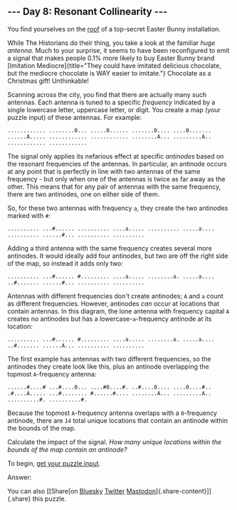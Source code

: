 ## \-\-- Day 8: Resonant Collinearity \-\--

You find yourselves on the [roof](/2016/day/25) of a top-secret Easter
Bunny installation.

While The Historians do their thing, you take a look at the familiar
*huge antenna*. Much to your surprise, it seems to have been
reconfigured to emit a signal that makes people 0.1% more likely to buy
Easter Bunny brand [Imitation
Mediocre]{title="They could have imitated delicious chocolate, but the mediocre chocolate is WAY easier to imitate."}
Chocolate as a Christmas gift! Unthinkable!

Scanning across the city, you find that there are actually many such
antennas. Each antenna is tuned to a specific *frequency* indicated by a
single lowercase letter, uppercase letter, or digit. You create a map
(your puzzle input) of these antennas. For example:

    ............ ........0... .....0...... .......0.... ....0....... ......A..... ............ ............ ........A... .........A.. ............ ............ 

The signal only applies its nefarious effect at specific *antinodes*
based on the resonant frequencies of the antennas. In particular, an
antinode occurs at any point that is perfectly in line with two antennas
of the same frequency - but only when one of the antennas is twice as
far away as the other. This means that for any pair of antennas with the
same frequency, there are two antinodes, one on either side of them.

So, for these two antennas with frequency `a`, they create the two
antinodes marked with `#`:

    .......... ...#...... .......... ....a..... .......... .....a.... .......... ......#... .......... .......... 

Adding a third antenna with the same frequency creates several more
antinodes. It would ideally add four antinodes, but two are off the
right side of the map, so instead it adds only two:

    .......... ...#...... #......... ....a..... ........a. .....a.... ..#....... ......#... .......... .......... 

Antennas with different frequencies don\'t create antinodes; `A` and `a`
count as different frequencies. However, antinodes *can* occur at
locations that contain antennas. In this diagram, the lone antenna with
frequency capital `A` creates no antinodes but has a
lowercase-`a`-frequency antinode at its location:

    .......... ...#...... #......... ....a..... ........a. .....a.... ..#....... ......A... .......... .......... 

The first example has antennas with two different frequencies, so the
antinodes they create look like this, plus an antinode overlapping the
topmost `A`-frequency antenna:

    ......#....# ...#....0... ....#0....#. ..#....0.... ....0....#.. .#....A..... ...#........ #......#.... ........A... .........A.. ..........#. ..........#. 

Because the topmost `A`-frequency antenna overlaps with a `0`-frequency
antinode, there are *`14`* total unique locations that contain an
antinode within the bounds of the map.

Calculate the impact of the signal. *How many unique locations within
the bounds of the map contain an antinode?*

To begin, [get your puzzle input](8/input).

Answer:

You can also [\[Share[on
[Bluesky](https://bsky.app/intent/compose?text=%22Resonant+Collinearity%22+%2D+Day+8+%2D+Advent+of+Code+2024+%23AdventOfCode+https%3A%2F%2Fadventofcode%2Ecom%2F2024%2Fday%2F8)
[Twitter](https://twitter.com/)
[Mastodon](https://mastodon.social/)]{.share-content}\]]{.share} this
puzzle.
